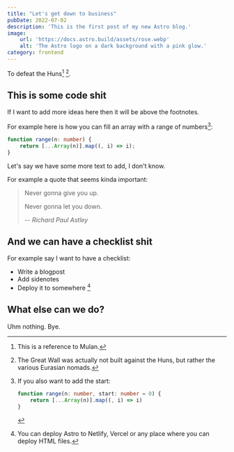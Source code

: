 ```yaml
---
title: "Let's get down to business"
pubDate: 2022-07-02
description: 'This is the first post of my new Astro blog.'
image:
    url: 'https://docs.astro.build/assets/rose.webp'
    alt: 'The Astro logo on a dark background with a pink glow.'
category: frontend
---
```


To defeat the Huns[^mulan] [^huns].

[^mulan]: This is a reference to Mulan.
[^huns]: The Great Wall was actually not built against the Huns, but rather the various Eurasian nomads.

## This is some code shit

If I want to add more ideas here then it will be above the footnotes.

For example here is how you can fill an array with a range of numbers[^start]:

```ts
function range(n: number) {
    return [...Array(n)].map((, i) => i);
}
```

[^start]: If you also want to add the start:

    ```ts
    function range(n: number, start: number = 0) {
        return [...Array(n)].map((, i) => i)
    }
    ```

Let's say we have some more text to add, I don't know.

For example a quote that seems kinda important:

> Never gonna give you up.
>
> Never gonna let you down.
>
> -- *Richard Paul Astley*

## And we can have a checklist shit

For example say I want to have a checklist:

-   Write a blogpost
-   Add sidenotes
-   Deploy it to somewhere [^deploy]

[^deploy]: You can deploy Astro to Netlify, Vercel or any place where you can deploy HTML files.

## What else can we do?

Uhm nothing. Bye.